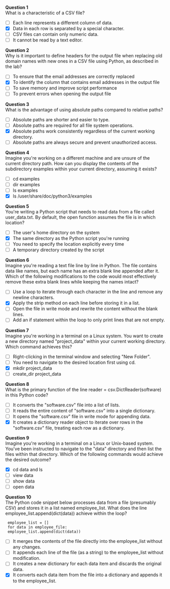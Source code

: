 **Question 1**<br>
What is a characteristic of a CSV file? 
- [ ] Each line represents a different column of data.
- [x] Data in each row is separated by a special character.
- [ ] CSV files can contain only numeric data.
- [ ] It cannot be read by a text editor.

**Question 2**<br>
Why is it important to define headers for the output file when replacing old domain names with new ones in a CSV file using Python, as described in the lab?
- [ ] To ensure that the email addresses are correctly replaced
- [x] To identify the column that contains email addresses in the output file
- [ ] To save memory and improve script performance
- [ ] To prevent errors when opening the output file

**Question 3**<br>
What is the advantage of using absolute paths compared to relative paths?
- [ ] Absolute paths are shorter and easier to type.
- [ ] Absolute paths are required for all file system operations.
- [x] Absolute paths work consistently regardless of the current working directory.
- [ ] Absolute paths are always secure and prevent unauthorized access.

**Question 4**<br>
Imagine you're working on a different machine and are unsure of the current directory path. 
How can you display the contents of the subdirectory examples within your current directory, assuming it exists?
- [ ] cd examples
- [ ] dir examples
- [ ] ls examples
- [x] ls /user/share/doc/python3/examples 

**Question 5**<br>
You're writing a Python script that needs to read data from a file called user_data.txt. By default, the open function assumes the file is in which location?
- [ ] The user's home directory on the system
- [x] The same directory as the Python script you're running
- [ ] You need to specify the location explicitly every time
- [ ] A temporary directory created by the script

**Question 6**<br>
Imagine you're reading a text file line by line in Python. The file contains data like names, but each name has an extra blank line appended after it. 
Which of the following modifications to the code would most effectively remove these extra blank lines while keeping the names intact?
- [ ] Use a loop to iterate through each character in the line and remove any newline characters.
- [x] Apply the strip method on each line before storing it in a list.
- [ ] Open the file in write mode and rewrite the content without the blank lines.
- [ ] Add an if statement within the loop to only print lines that are not empty.

**Question 7**<br>
Imagine you're working in a terminal on a Linux system. You want to create a new directory named "project_data" within your current working directory. 
Which command achieves this?
- [ ] Right-clicking in the terminal window and selecting "New Folder".
- [ ] You need to navigate to the desired location first using cd.
- [x] mkdir project_data
- [ ] create_dir project_data

**Question 8**<br>
What is the primary function of the line reader = csv.DictReader(software) in this Python code?
- [ ] It converts the "software.csv" file into a list of lists.
- [ ] It reads the entire content of "software.csv" into a single dictionary.
- [ ] It opens the "software.csv" file in write mode for appending data.
- [x] It creates a dictionary reader object to iterate over rows in the "software.csv" file, treating each row as a dictionary.

**Question 9**<br>
Imagine you're working in a terminal on a Linux or Unix-based system. You've been instructed to navigate to the "data" directory and then list the files 
within that directory. Which of the following commands would achieve the desired outcome?
- [x] cd data and ls
- [ ] view data
- [ ] show data
- [ ] open data

**Question 10**<br>
The Python code snippet below processes data from a file (presumably CSV) and stores it in a list named employee_list. 
What does the line employee_list.append(dict(data)) achieve within the loop?
```
 employee_list = []
 for data in employee_file:
 employee_list.append(dict(data))
```
- [ ] It merges the contents of the file directly into the employee_list without any changes.
- [ ] It appends each line of the file (as a string) to the employee_list without modification.
- [ ] It creates a new dictionary for each data item and discards the original data.
- [x] It converts each data item from the file into a dictionary and appends it to the employee_list.
